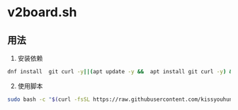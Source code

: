 # v2board.sh

## 用法
 
1. 安装依赖

```bash
dnf install  git curl -y||(apt update -y &&  apt install git curl -y) && bash -c "$(curl -fsSL https://get.docker.com)"
```

2. 使用脚本

```bash
sudo bash -c "$(curl -fsSL https://raw.githubusercontent.com/kissyouhunter/v2board.sh/master/v2board.sh)"
```
